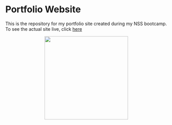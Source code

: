 # Portfolio Website

This is the repository for my portfolio site created during my NSS bootcamp. To see the actual site live, click [here](https://veloeditor.github.io/portfolio/ "Portfolio Website")

<p align="center">
  <img width="260" src="https://github.com/veloeditor/portfolio/blob/master/img/portfolio/YourPhotoKit_1.PNG">
</p>
